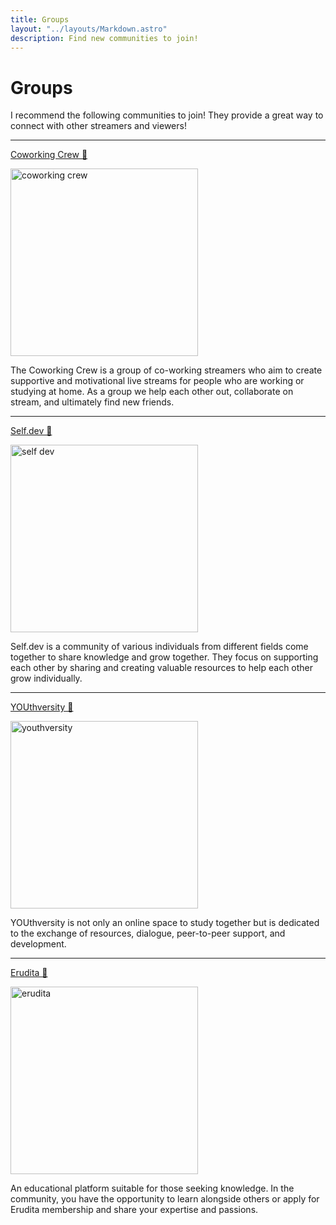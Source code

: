 ```yaml
---
title: Groups
layout: "../layouts/Markdown.astro"
description: Find new communities to join!
---
```


# Groups

I recommend the following communities to join! They provide a great way to connect with other streamers and viewers!

---

<a href="https://www.twitch.tv/team/coworkingcrew/" target="_blank" class="font-bold text-2xl hover:underline">Coworking Crew 🔗</a>

<a href="https://www.twitch.tv/team/coworkingcrew" target="_blank" class="inline-block mt-2 mb-5">
    <img src="/assets/coworkingcrew.webp" alt="coworking crew" width="300" class="rounded-md">
</a>

The Coworking Crew is a group of co-working streamers who aim to create supportive and motivational live streams for people who are working or studying at home. As a group we help each other out, collaborate on stream, and ultimately find new friends.

---

<a href="https://www.twitch.tv/team/coworkingcrew/" target="_blank" class="font-bold text-2xl hover:underline">Self.dev 🔗</a>

<a href="https://theselfdev.com/" target="_blank" class="inline-block mt-2 mb-5">
    <img src="/assets/selfdev_logo.webp" alt="self dev" width="300" class="rounded-md">
</a>

Self.dev is a community of various individuals from different fields come together to share knowledge and grow together. They focus on supporting each other by sharing and creating valuable resources to help each other grow individually.

---

<a href="https://www.youthversity.org/" target="_blank" class="font-bold text-2xl hover:underline">YOUthversity 🔗</a>

<a href="https://www.youthversity.org/" target="_blank" class="inline-block mt-2 mb-5">
    <img src="/assets/youthversity.webp" alt="youthversity" width="300" class="rounded-md">
</a>

YOUthversity is not only an online space to study together but is dedicated to the exchange of resources, dialogue, peer-to-peer support, and development.

---

<a href="https://erudita.me/" target="_blank" class="font-bold text-2xl hover:underline">Erudita 🔗</a>

<a href="https://erudita.me/" target="_blank" class="inline-block mt-2 mb-5">
    <img src="/assets/erudita.png" alt="erudita" width="300" class="rounded-md">
</a>

An educational platform suitable for those seeking knowledge. In the community, you have the opportunity to learn alongside others or apply for Erudita membership and share your expertise and passions.
